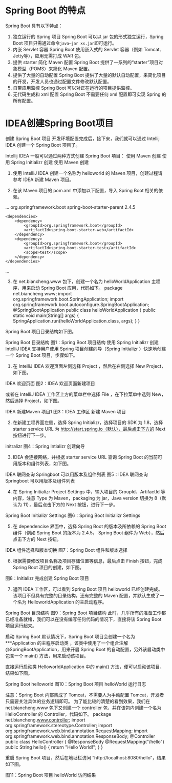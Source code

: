 



# Spring Boot 的特点
Spring Boot 具有以下特点：
1. 独立运行的 Spring 项目
Spring Boot 可以以 jar 包的形式独立运行，Spring Boot 项目只需通过命令`java–jar xx.jar`即可运行。
2. 内嵌 Servlet 容器
Spring Boot 使用嵌入式的 Servlet 容器（例如 Tomcat、Jetty等），应用无需打成 WAR 包。
3. 提供 starter 简化 Maven 配置
Spring Boot 提供了一系列的“starter”项目对象模型（POMS）来简化 Maven 配置。
4. 提供了大量的自动配置
Spring Boot 提供了大量的默认自动配置，来简化项目的开发，开发人员也通过配置文件修改默认配置。
5. 自带应用监控
Spring Boot 可以对正在运行的项目提供监控。
6. 无代码生成和 xml 配置
Spring Boot 不需要任何 xml 配置即可实现 Spring 的所有配置。

# IDEA创建Spring Boot项目
创建 Spring Boot 项目
开发环境配置完成后，接下来，我们就可以通过 Intellij IDEA 创建一个 Spring Boot 项目了。

 Intellij IDEA 一般可以通过两种方式创建 Spring Boot 项目：
使用 Maven 创建
使用 Spring Initializr 创建
使用 Maven 创建
1. 使用 IntelliJ IDEA 创建一个名称为 helloworld 的 Maven 项目，创建过程请参考 IDEA 新建 Maven 项目。

2. 在该 Maven 项目的 pom.xml 中添加以下配置，导入 Spring Boot 相关的依赖。
<project>
    ...
  <parent>
        <groupId>org.springframework.boot</groupId>
        <artifactId>spring-boot-starter-parent</artifactId>
        <version>2.4.5</version>
        <relativePath/> <!-- lookup parent from repository -->
    </parent>
  
    <dependencies>
        <dependency>
            <groupId>org.springframework.boot</groupId>
            <artifactId>spring-boot-starter-web</artifactId>
        </dependency>
        <dependency>
            <groupId>org.springframework.boot</groupId>
            <artifactId>spring-boot-starter-test</artifactId>
            <scope>test</scope>
        </dependency>
    </dependencies>
...
</project>

3. 在 net.biancheng.www 包下，创建一个名为 helloWorldApplication 主程序，用来启动 Spring Boot 应用，代码如下。
package net.biancheng.www;
import org.springframework.boot.SpringApplication;
import org.springframework.boot.autoconfigure.SpringBootApplication;
@SpringBootApplication
public class helloWorldApplication {
    public static void main(String[] args) {
        SpringApplication.run(helloWorldApplication.class, args);
    }
}

Spring Boot 项目目录结构如下图。
 

Spring Boot 目录结构
图1：Spring Boot 项目结构
使用 Spring Initializr 创建
IntelliJ IDEA 支持用户使用 Spring 项目创建向导（Spring Initializr ）快速地创建一个 Spring Boot 项目，步骤如下。

1. 在 IntelliJ IDEA 欢迎页面左侧选择 Project ，然后在右侧选择 New Project，如下图。

IDEA 欢迎页面
图2：IDEA 欢迎页面新建项目

或者在 IntelliJ IDEA 工作区上方的菜单栏中选择 File ，在下拉菜单中选则 New，然后选择 Project，如下图。

IDEA 新建Maven 项目1 
图3：IDEA 工作区 新建 Maven 项目

2. 在新建工程界面左侧，选择 Spring Initializr，选择项目的 SDK 为 1.8，选择 starter service URL 为 http://start.spring.io（默认），最后点击下方的 Next 按钮进行下一步。

initralizr
图4：Spring Intializr 创建向导

3. IDEA 会连接网络，并根据 starter service URL 查询 Spring Boot 的当前可用版本和组件列表，如下图。

IDEA 联网查询 Springboot 可以用版本及组件列表
图5：IDEA 联网查询 Springboot 可以用版本及组件列表

4. 在 Spring Initializr Project Settings 中，输入项目的 GroupId、ArtifactId 等内容，注意 Type 为 Maven，packaging 为 jar，Java version 切换为 8（默认为 11），最后点击下方的 Next 按钮，进行下一步。

Spring Boot Initializr Settings
图6：Spring Boot Initializr Settings

5. 在 dependencise 界面中，选择 Spring Boot 的版本及所依赖的 Spring Boot 组件（例如 Spring Boot 的版本为 2.4.5， Spring Boot 组件为 Web），然后点击下方的 Next 按钮。

IDEA 组件选择和版本切换
图7：Spring Boot 组件和版本选择

6. 根据需要修改项目名称及项目存储位置等信息，最后点击 Finish 按钮，完成 Spring Boot 项目的创建，如下图。


图8：Initializr 完成创建 Spring Boot 项目

7. 返回 IDEA 工作区，可以看到 Spring Boot 项目 helloworld 已经创建完成。该项目不但具有完整的目录结构，还有完整的 Maven 配置，并默认生成了一个名为 HelloworldApplication 的主启动程序。

Spring Boot 目录结构
图9：Spring Boot 项目结构
此时，几乎所有的准备工作都已经准备就绪，我们可以在没有编写任何代码的情况下，直接将该 Spring Boot 项目运行起来。

启动 Spring Boot
默认情况下，Spring  Boot 项目会创建一个名为 ***Application 的主程序启动类 ，该类中使用了一个组合注解 @SpringBootApplication，用来开启 Spring Boot 的自动配置，另外该启动类中包含一个 main() 方法，用来启动该项目。

直接运行启动类 HelloworldApplication 中的 main() 方法，便可以启动该项目，结果如下图。

Spring Boot helloworld
图10：Spring Boot 项目 helloWorld 运行日志

注意：Spring Boot 内部集成了 Tomcat，不需要人为手动配置 Tomcat，开发者只需要关注具体的业务逻辑即可。
为了能比较的清楚的看到效果，我们在 net.biancheng.www 包下又创建一个 controller 包，并在该包内创建一个名为 HelloController 的 Controller，代码如下。
package net.biancheng.www.controller;
import org.springframework.stereotype.Controller;
import org.springframework.web.bind.annotation.RequestMapping;
import org.springframework.web.bind.annotation.ResponseBody;
@Controller
public class HelloController {
    @ResponseBody
    @RequestMapping("/hello")
    public String hello() {
        return "Hello World!";
    }
}
 

重启 Spring Boot 项目，然后在地址栏访问 “http://localhost:8080/hello”，结果如下图。

 


图11：Spring Boot 项目 helloWorld 访问结果